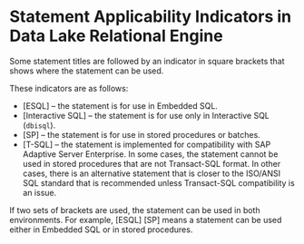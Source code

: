 <!-- loioa611653984f21015a4d1e4e8a7b2a5ce -->

# Statement Applicability Indicators in Data Lake Relational Engine

Some statement titles are followed by an indicator in square brackets that shows where the statement can be used.

These indicators are as follows:

-   \[ESQL\] – the statement is for use in Embedded SQL.
-   \[Interactive SQL\] – the statement is for use only in Interactive SQL \(`dbisql`\).
-   \[SP\] – the statement is for use in stored procedures or batches.
-   \[T-SQL\] – the statement is implemented for compatibility with SAP Adaptive Server Enterprise. In some cases, the statement cannot be used in stored procedures that are not Transact-SQL format. In other cases, there is an alternative statement that is closer to the ISO/ANSI SQL standard that is recommended unless Transact-SQL compatibility is an issue.

If two sets of brackets are used, the statement can be used in both environments. For example, \[ESQL\] \[SP\] means a statement can be used either in Embedded SQL or in stored procedures.


